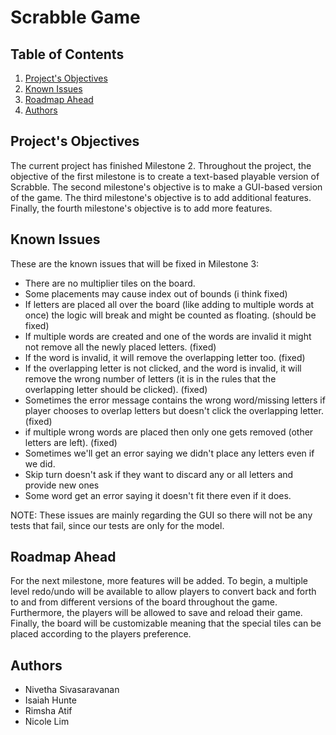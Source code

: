 # Scrabble Game

## Table of Contents

1. [Project's Objectives](#Project's-Objectives)
2. [Known Issues](#Known-Issues)
3. [Roadmap Ahead](#Roadmap-Ahead)
4. [Authors](#Authors)

<!-- Project's Objectives -->
## Project's Objectives

The current project has finished Milestone 2. Throughout the project, the objective of the first milestone is to create a text-based playable version of Scrabble. The
second milestone's objective is to make a GUI-based version of the game. The third milestone's
objective is to add additional features. Finally, the fourth milestone's objective is to add more
features.


<!-- Known Issues -->
## Known Issues
These are the known issues that will be fixed in Milestone 3:
* There are no multiplier tiles on the board.
* Some placements may cause index out of bounds (i think fixed)
* If letters are placed all over the board (like adding to multiple words at once) the logic will break and might be counted as floating. (should be fixed)
* If multiple words are created and one of the words are invalid it might not remove all the newly placed letters. (fixed)
* If the word is invalid, it will remove the overlapping letter too. (fixed)
* If the overlapping letter is not clicked, and the word is invalid, it will remove the wrong number of letters (it is in the rules that the overlapping letter should be clicked). (fixed)
* Sometimes the error message contains the wrong word/missing letters if player chooses to overlap letters but doesn't click the overlapping letter. (fixed)
* if multiple wrong words are placed then only one gets removed (other letters are left). (fixed)
* Sometimes we'll get an error saying we didn't place any letters even if we did.
* Skip turn doesn't ask if they want to discard any or all letters and provide new ones 
* Some word get an error saying it doesn't fit there even if it does.

NOTE: These issues are mainly regarding the GUI so there will not be any tests that fail, since our tests are only for the model. 

<!-- Roadmap Ahead -->
## Roadmap Ahead
For the next milestone, more features will be added. To begin, a multiple level redo/undo will be available
to allow players to convert back and forth to and from different versions of the board throughout the game. 
Furthermore, the players will be allowed to save and reload their game.
Finally, the board will be customizable meaning that the special tiles can be placed according to the players preference.


<!-- Authors -->
## Authors
* Nivetha Sivasaravanan
* Isaiah Hunte
* Rimsha Atif
* Nicole Lim

